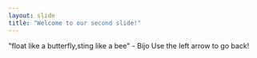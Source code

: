 ```yaml
---
layout: slide
title: "Welcome to our second slide!"
---
```

"float like a butterfly,sting like a bee" - Bijo
Use the left arrow to go back!
